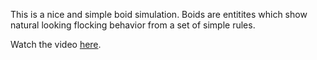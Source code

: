 This is a nice and simple boid simulation. Boids are entitites which show natural looking flocking behavior from a set of simple rules.

Watch the video [here](https://drive.google.com/file/d/1LQlFDyA-KZMu1xgL1bqhcGiQ376k6Uf1/view?usp=sharing).
